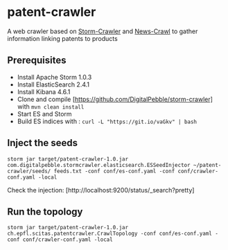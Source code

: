 # patent-crawler
A web crawler based on [Storm-Crawler](http://stormcrawler.net) and [News-Crawl](https://github.com/commoncrawl/news-crawl) to gather information linking patents to products

Prerequisites
------------

* Install Apache Storm 1.0.3
* Install ElasticSearch 2.4.1
* Install Kibana 4.6.1
* Clone and compile [https://github.com/DigitalPebble/storm-crawler] with `mvn clean install`
* Start ES and Storm
* Build ES indices with : `curl -L "https://git.io/vaGkv" | bash`


Inject the seeds
----------------
`storm jar target/patent-crawler-1.0.jar com.digitalpebble.stormcrawler.elasticsearch.ESSeedInjector ~/patent-crawler/seeds/ feeds.txt -conf conf/es-conf.yaml -conf conf/crawler-conf.yaml -local`

Check the injection:
[http://localhost:9200/status/_search?pretty]


Run the topology
----------------
`storm jar target/patent-crawler-1.0.jar ch.epfl.scitas.patentcrawler.CrawlTopology -conf conf/es-conf.yaml -conf conf/crawler-conf.yaml -local`

